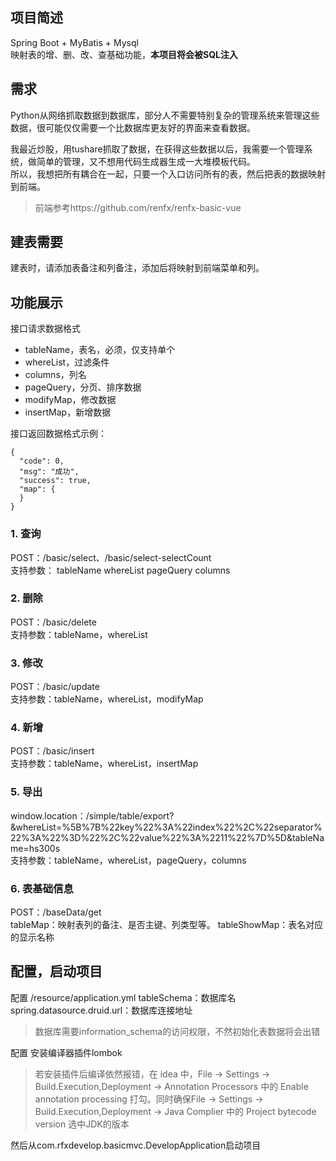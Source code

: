 ## 项目简述
Spring Boot + MyBatis + Mysql  
映射表的增、删、改、查基础功能，**本项目将会被SQL注入**

## 需求
Python从网络抓取数据到数据库，部分人不需要特别复杂的管理系统来管理这些数据，很可能仅仅需要一个比数据库更友好的界面来查看数据。  

我最近炒股，用tushare抓取了数据，在获得这些数据以后，我需要一个管理系统，做简单的管理，又不想用代码生成器生成一大堆模板代码。  
所以，我想把所有耦合在一起，只要一个入口访问所有的表，然后把表的数据映射到前端。
> 前端参考https://github.com/renfx/renfx-basic-vue

## 建表需要
建表时，请添加表备注和列备注，添加后将映射到前端菜单和列。

## 功能展示
接口请求数据格式
* tableName，表名，必须，仅支持单个
* whereList，过滤条件
* columns，列名
* pageQuery，分页、排序数据
* modifyMap，修改数据
* insertMap，新增数据 

接口返回数据格式示例：
```
{
  "code": 0,
  "msg": "成功",
  "success": true,
  "map": {
  }
}
```
### 1. 查询
POST：/basic/select、/basic/select-selectCount  
支持参数：
tableName
whereList
pageQuery
columns

### 2. 删除
POST：/basic/delete  
支持参数：tableName，whereList

### 3. 修改
POST：/basic/update  
支持参数：tableName，whereList，modifyMap

### 4. 新增
POST：/basic/insert  
支持参数：tableName，whereList，insertMap

### 5. 导出
window.location：/simple/table/export?&whereList=%5B%7B%22key%22%3A%22index%22%2C%22separator%22%3A%22%3D%22%2C%22value%22%3A%2211%22%7D%5D&tableName=hs300s  
支持参数：tableName，whereList，pageQuery，columns

### 6. 表基础信息
POST：/baseData/get  
tableMap：映射表列的备注、是否主键、列类型等。
tableShowMap：表名对应的显示名称


## 配置，启动项目
配置 /resource/application.yml
tableSchema：数据库名
spring.datasource.druid.url：数据库连接地址  
> 数据库需要information_schema的访问权限，不然初始化表数据将会出错

配置 安装编译器插件lombok
> 若安装插件后编译依然报错，在 idea 中，File -> Settings -> Build.Execution,Deployment -> Annotation Processors 中的 Enable annotation processing 打勾。同时确保File -> Settings -> Build.Execution,Deployment -> Java Complier 中的 Project bytecode version 选中JDK的版本

然后从com.rfxdevelop.basicmvc.DevelopApplication启动项目
